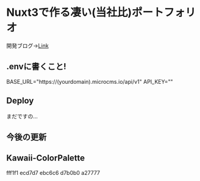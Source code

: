 # Nuxt3で作る凄い(当社比)ポートフォリオ
開発ブログ→[Link](https://merusite-git-main-iris-fla.vercel.app/articles/portfolio)

## .envに書くこと!
BASE_URL="https://(yourdomain).microcms.io/api/v1"
API_KEY=""

## Deploy
まだですの...

## 今後の更新

## Kawaii-ColorPalette
fff1f1
ecd7d7
ebc6c6
d7b0b0
a27777